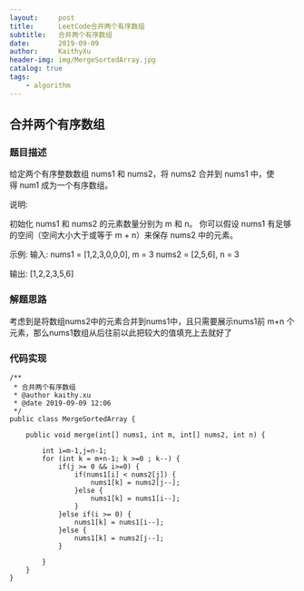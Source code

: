 ```yaml
---
layout:     post
title:      LeetCode合并两个有序数组
subtitle:   合并两个有序数组
date:       2019-09-09
author:     KaithyXu
header-img: img/MergeSortedArray.jpg
catalog: true
tags:
    - algorithm
---
```

## 合并两个有序数组


### 题目描述

给定两个有序整数数组 nums1 和 nums2，将 nums2 合并到 nums1 中，使得 num1 成为一个有序数组。

说明:

初始化 nums1 和 nums2 的元素数量分别为 m 和 n。
你可以假设 nums1 有足够的空间（空间大小大于或等于 m + n）来保存 nums2 中的元素。

示例:
输入:
nums1 = [1,2,3,0,0,0], m = 3
nums2 = [2,5,6],       n = 3

输出: [1,2,2,3,5,6]

### 解题思路
考虑到是将数组nums2中的元素合并到nums1中，且只需要展示nums1前 m+n 个元素，那么nums1数组从后往前以此把较大的值填充上去就好了

### 代码实现

```
/**
 * 合并两个有序数组
 * @author kaithy.xu
 * @date 2019-09-09 12:06
 */
public class MergeSortedArray {

    public void merge(int[] nums1, int m, int[] nums2, int n) {

        int i=m-1,j=n-1;
        for (int k = m+n-1; k >=0 ; k--) {
            if(j >= 0 && i>=0) {
                if(nums1[i] < nums2[j]) {
                    nums1[k] = nums2[j--];
                }else {
                    nums1[k] = nums1[i--];
                }
            }else if(i >= 0) {
                nums1[k] = nums1[i--];
            }else {
                nums1[k] = nums2[j--];
            }

        }
    }
}


```

